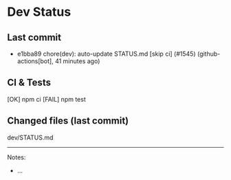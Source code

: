 # Dev Status

## Last commit
- e1bba89 chore(dev): auto-update STATUS.md [skip ci] (#1545) (github-actions[bot], 41 minutes ago)
## CI & Tests
[OK] npm ci
[FAIL] npm test

## Changed files (last commit)
dev/STATUS.md

---
Notes:
- ...
